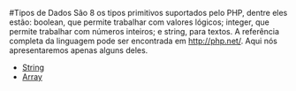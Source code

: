 #Tipos de Dados
São 8 os tipos primitivos suportados pelo PHP, dentre eles estão: boolean, que permite trabalhar com valores lógicos; integer, que permite trabalhar com números inteiros; e string, para textos.  A referência completa da linguagem pode ser encontrada em http://php.net/. Aqui nós apresentaremos apenas alguns deles. 

- [String](php/tipos/string.md)
- [Array](php/tipos/array.md)